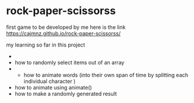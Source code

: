 # rock-paper-scissorss
first game to be developed by me 
here is the link   https://cajmnz.github.io/rock-paper-scissorss/
 
 my learning so far in this project  
 
-
- how to randomly select items out of an array
- - how to animate words (into their own span of time by splitting each individual character )
- how to animate using animate()
- how to make a randomly generated result 
